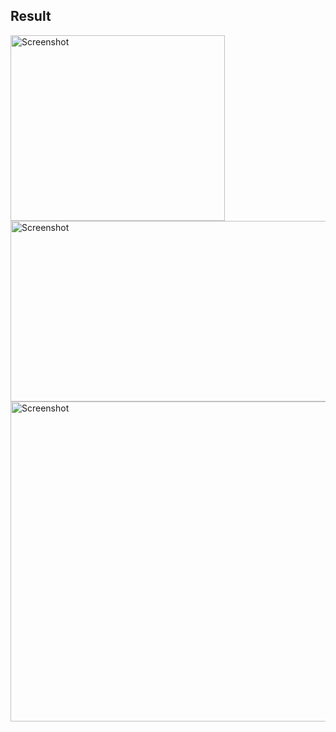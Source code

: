 ## Result

<img src="http://i2.paste.pics/E6UPV.png" width="343" height="297" alt="Screenshot">

<img src="http://i2.paste.pics/E6UQB.png" width="655" height="289" alt="Screenshot">

<img src="http://i2.paste.pics/E6URA.png" width="736" height="512" alt="Screenshot">
